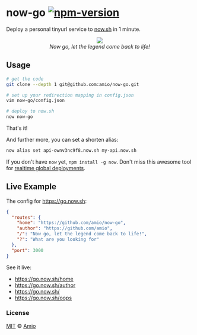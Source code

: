 # now-go [![npm-version][npm-badge]][npm-link]

Deploy a personal tinyurl service to [now.sh][now] in 1 minute.

<p align="center">
  <img src="https://cloud.githubusercontent.com/assets/215282/18083956/fd563db8-6ed7-11e6-955a-a107699cbd38.jpg" /><br/>
  <i>Now go, let the legend come back to life!</i>
</p>

## Usage

```bash
# get the code
git clone --depth 1 git@github.com:amio/now-go.git

# set up your redirection mapping in config.json
vim now-go/config.json

# deploy to now.sh
now now-go
```

That's it!

And further more, you can set a shorten alias:

```bash
now alias set api-ownv3nc9f8.now.sh my-api.now.sh
```

If you don't have `now` yet, `npm install -g now`.
Don't miss this awesome tool for
[realtime global deployments][now].

## Live Example

The config for https://go.now.sh:

```json
{
  "routes": {
    "home": "https://github.com/amio/now-go",
    "author": "https://github.com/amio",
    "/": "Now go, let the legend come back to life!",
    "?": "What are you looking for"
  },
  "port": 3000
}
```

See it live:

- https://go.now.sh/home
- https://go.now.sh/author
- https://go.now.sh/
- https://go.now.sh/oops

### License

[MIT][mit] © [Amio][author]

[now]:      https://zeit.co/now
[npm-badge]:https://img.shields.io/npm/v/now-go.svg?style=flat-square
[npm-link]: http://www.npmjs.com/package/now-go
[mit]:      http://opensource.org/licenses/MIT
[author]:   http://github.com/amio
